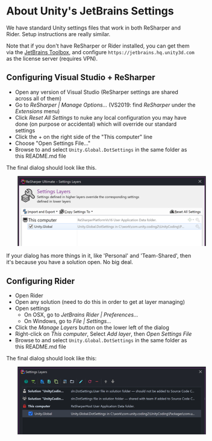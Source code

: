 # About Unity's JetBrains Settings

We have standard Unity settings files that work in both ReSharper and Rider. Setup instructions are really similar.

Note that if you don't have ReSharper or Rider installed, you can get them via the [JetBrains Toolbox](https://www.jetbrains.com/toolbox/), and configure `https://jetbrains.hq.unity3d.com` as the license server (requires VPN).

## Configuring Visual Studio + ReSharper

* Open any version of Visual Studio (ReSharper settings are shared across all of them)
* Go to _ReSharper | Manage Options..._ (VS2019: find _ReSharper_ under the _Extensions_ menu)
* Click _Reset All Settings_ to nuke any local configuration you may have done (on purpose or accidental) which will override our standard settings
* Click the + on the right side of the "This computer" line
* Choose "Open Settings File..."
* Browse to and select `Unity.Global.DotSettings` in the same folder as this README.md file

The final dialog should look like this.

<img src='images/resharper.png' alt='ReSharper Settings Layers' width=500 hspace=30/>

If your dialog has more things in it, like 'Personal' and 'Team-Shared', then it's because you have a solution open. No big deal.

## Configuring Rider

* Open Rider
* Open any solution (need to do this in order to get at layer managing)
* Open settings
  * On OSX, go to _JetBrains Rider | Preferences..._
  * On Windows, go to _File | Settings..._
* Click the _Manage Layers_ button on the lower left of the dialog
* Right-click on _This computer_, Select _Add layer_, then _Open Settings File_
* Browse to and select `Unity.Global.DotSettings` in the same folder as this README.md file

The final dialog should look like this:

<img src='images/rider.png' alt='Rider Settings Layers' width=500 hspace=30/>
